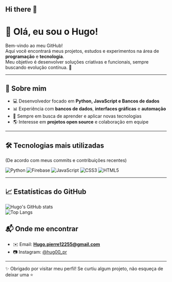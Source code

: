 ## Hi there 👋
# 👋 Olá, eu sou o Hugo!

Bem-vindo ao meu GitHub!  
Aqui você encontrará meus projetos, estudos e experimentos na área de **programação** e **tecnologia**.  
Meu objetivo é desenvolver soluções criativas e funcionais, sempre buscando evolução contínua. 🚀  

---

## 🔎 Sobre mim
- 💻 Desenvolvedor focado em **Python, JavaScript e Bancos de dados**  
- 📊 Experiência com **bancos de dados**, **interfaces gráficas** e **automação**  
- 🎯 Sempre em busca de aprender e aplicar novas tecnologias  
- 🌎 Interesse em **projetos open source** e colaboração em equipe  

---

## 🛠️ Tecnologias mais utilizadas
(De acordo com meus commits e contribuições recentes)

![Python](https://img.shields.io/badge/Python-3776AB?style=for-the-badge&logo=python&logoColor=white)
![Firebase](https://img.shields.io/badge/Firebase-FFCA28?style=for-the-badge&logo=firebase&logoColor=black)
![JavaScript](https://img.shields.io/badge/JavaScript-FFD43B?style=for-the-badge&logo=javascript&logoColor=black)
![CSS3](https://img.shields.io/badge/CSS3-1572B6?style=for-the-badge&logo=css3&logoColor=white)
![HTML5](https://img.shields.io/badge/HTML5-E34F26?style=for-the-badge&logo=html5&logoColor=white)

---

## 📈 Estatísticas do GitHub
![Hugo's GitHub stats](https://github-readme-stats.vercel.app/api?username=PierreZx&show_icons=true&theme=tokyonight)  
![Top Langs](https://github-readme-stats.vercel.app/api/top-langs/?username=PierreZx&layout=compact&theme=tokyonight)  


## 📬 Onde me encontrar
- ✉️ Email: **Hugo.pierre12255@gmail.com**  
- 📷 Instagram: [@hug00_pr](https://instagram.com/hug00_pr)  

---

✨ Obrigado por visitar meu perfil! Se curtiu algum projeto, não esqueça de deixar uma ⭐

<!--
**PierreZx/PierreZx** is a ✨ _special_ ✨ repository because its `README.md` (this file) appears on your GitHub profile.

Here are some ideas to get you started:

- 🔭 I’m currently working on ...
- 🌱 I’m currently learning ...
- 👯 I’m looking to collaborate on ...
- 🤔 I’m looking for help with ...
- 💬 Ask me about ...
- 📫 How to reach me: ...
- 😄 Pronouns: ...
- ⚡ Fun fact: ...
-->
